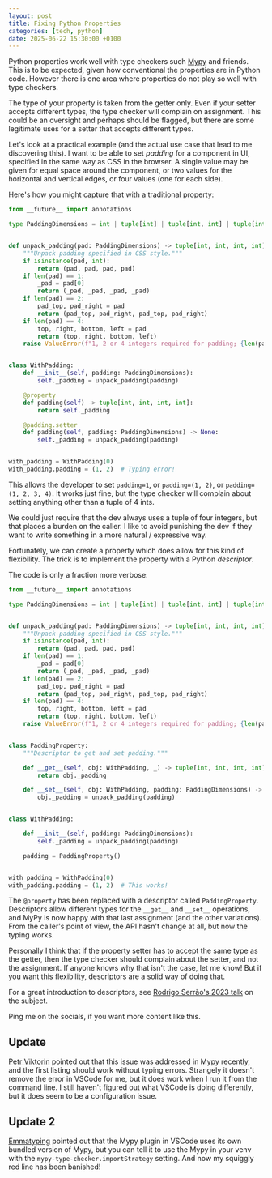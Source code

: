 ```yaml
---
layout: post
title: Fixing Python Properties
categories: [tech, python]
date: 2025-06-22 15:30:00 +0100
---
```


Python properties work well with type checkers such [Mypy](https://www.mypy-lang.org/) and friends.
This is to be expected, given how conventional the properties are in Python code.
However there is one area where properties do not play so well with type checkers.

The type of your property is taken from the getter only.
Even if your setter accepts different types, the type checker will complain on assignment.
This could be an oversight and perhaps should be flagged, but there are some legitimate uses for a setter that accepts different types.

Let's look at a practical example (and the actual use case that lead to me discovering this).
I want to be able to set *padding* for a component in UI, specified in the same way as CSS in the browser.
A single value may be given for equal space around the component, or two values for the horizontal and vertical edges, or four values (one for each side).

Here's how you might capture that with a traditional property:

```python
from __future__ import annotations

type PaddingDimensions = int | tuple[int] | tuple[int, int] | tuple[int, int, int, int]


def unpack_padding(pad: PaddingDimensions) -> tuple[int, int, int, int]:
    """Unpack padding specified in CSS style."""
    if isinstance(pad, int):
        return (pad, pad, pad, pad)
    if len(pad) == 1:
        _pad = pad[0]
        return (_pad, _pad, _pad, _pad)
    if len(pad) == 2:
        pad_top, pad_right = pad
        return (pad_top, pad_right, pad_top, pad_right)
    if len(pad) == 4:
        top, right, bottom, left = pad
        return (top, right, bottom, left)
    raise ValueError(f"1, 2 or 4 integers required for padding; {len(pad)} given")


class WithPadding:
    def __init__(self, padding: PaddingDimensions):
        self._padding = unpack_padding(padding)

    @property
    def padding(self) -> tuple[int, int, int, int]:
        return self._padding

    @padding.setter
    def padding(self, padding: PaddingDimensions) -> None:
        self._padding = unpack_padding(padding)


with_padding = WithPadding(0)
with_padding.padding = (1, 2)  # Typing error!
```

This allows the developer to set `padding=1`, or `padding=(1, 2)`, or `padding=(1, 2, 3, 4)`.
It works just fine, but the type checker will complain about setting anything other than a tuple of 4 ints.

We could just require that the dev always uses a tuple of four integers, but that places a burden on the caller.
I like to avoid punishing the dev if they want to write something in a more natural / expressive way.

Fortunately, we can create a property which does allow for this kind of flexibility.
The trick is to implement the property with a Python *descriptor*.

The code is only a fraction more verbose:

```python
from __future__ import annotations

type PaddingDimensions = int | tuple[int] | tuple[int, int] | tuple[int, int, int, int]


def unpack_padding(pad: PaddingDimensions) -> tuple[int, int, int, int]:
    """Unpack padding specified in CSS style."""
    if isinstance(pad, int):
        return (pad, pad, pad, pad)
    if len(pad) == 1:
        _pad = pad[0]
        return (_pad, _pad, _pad, _pad)
    if len(pad) == 2:
        pad_top, pad_right = pad
        return (pad_top, pad_right, pad_top, pad_right)
    if len(pad) == 4:
        top, right, bottom, left = pad
        return (top, right, bottom, left)
    raise ValueError(f"1, 2 or 4 integers required for padding; {len(pad)} given")


class PaddingProperty:
    """Descriptor to get and set padding."""

    def __get__(self, obj: WithPadding, _) -> tuple[int, int, int, int]:
        return obj._padding

    def __set__(self, obj: WithPadding, padding: PaddingDimensions) -> None:
        obj._padding = unpack_padding(padding)


class WithPadding:

    def __init__(self, padding: PaddingDimensions):
        self._padding = unpack_padding(padding)

    padding = PaddingProperty()


with_padding = WithPadding(0)
with_padding.padding = (1, 2)  # This works!
```

The `@property` has been replaced with a descriptor called `PaddingProperty`.
Descriptors allow different types for the `__get__` and `__set__` operations, and MyPy is now happy with that last assignment (and the other variations).
From the caller's point of view, the API hasn't change at all, but now the typing works.

Personally I think that if the property setter has to accept the same type as the getter, then the type checker should complain about the setter, and not the assignment.
If anyone knows why that isn't the case, let me know!
But if you want this flexibility, descriptors are a solid way of doing that.

For a great introduction to descriptors, see [Rodrigo Serrão's 2023 talk](https://www.youtube.com/watch?v=eXkBfRqJ2f8&ab_channel=PythonIreland) on the subject.

Ping me on the socials, if you want more content like this.

## Update

[Petr Viktorin](https://mastodon.social/@encukou) pointed out that this issue was addressed in Mypy recently, and the first listing should work without typing errors. Strangely it doesn't remove the error in VSCode for me, but it does work when I run it from the command line. I still haven't figured out what VSCode is doing differently, but it does seem to be a configuration issue.

## Update 2

[Emmatyping](https://bsky.app/profile/emmatyping.dev) pointed out that the Mypy plugin in VSCode uses its own bundled version of Mypy, but you can tell it to use the Mypy in your venv with the `mypy-type-checker.importStrategy` setting. And now my squiggly red line has been banished!